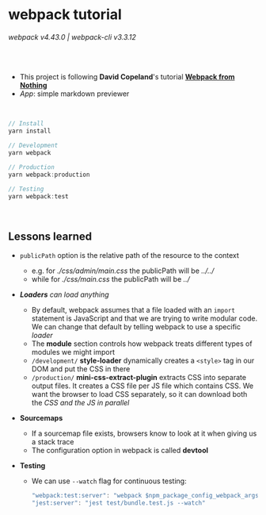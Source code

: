 # webpack tutorial
###### webpack v4.43.0 | webpack-cli v3.3.12

<br/>

- This project is following __David Copeland__'s tutorial __[Webpack from Nothing](https://what-problem-does-it-solve.com/webpack/index.html)__
- _App_: simple markdown previewer

<br/>

```js
// Install
yarn install

// Development
yarn webpack

// Production
yarn webpack:production

// Testing
yarn webpack:test
```

<br/>

## Lessons learned

- `publicPath` option is the relative path of the resource to the context
  - e.g. for _./css/admin/main.css_ the publicPath will be _../../_
  -  while for _./css/main.css_ the publicPath will be _../_
  
- _**Loaders** can load anything_
  - By default, webpack assumes that a file loaded with an `import` statement is JavaScript and that we are trying to write modular code. We can change that default by telling webpack to use a specific _loader_
  - The __module__ section controls how webpack treats different types of modules we might import
  - `/development/` __style-loader__ dynamically creates a `<style>` tag in our DOM and put the CSS in there
  - `/production/` __mini-css-extract-plugin__ extracts CSS into separate output files. It creates a CSS file per JS file which contains CSS. We want the browser to load CSS separately, so it can download both the _CSS and the JS in parallel_

- __Sourcemaps__
  - If a sourcemap file exists, browsers know to look at it when giving us a stack trace
  - The configuration option in webpack is called __devtool__

- __Testing__
  - We can use `--watch` flag for continuous testing:
    ```js
    "webpack:test:server": "webpack $npm_package_config_webpack_args --env=test --watch",
    "jest:server": "jest test/bundle.test.js --watch"
    ```